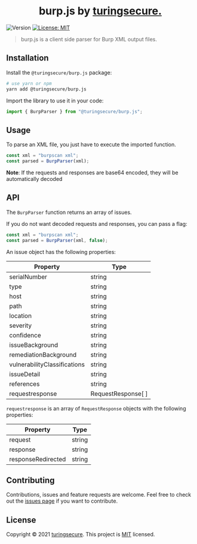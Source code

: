 <h1 align="center">burp.js by <a href="https://turingsecure.com" target="_blank">turingsecure.</a></h1>
<p>
  <img alt="Version" src="https://img.shields.io/badge/version-0.1.1-blue.svg?cacheSeconds=2592000" />
  <a href="#" target="_blank">
    <img alt="License: MIT" src="https://img.shields.io/badge/License-MIT-yellow.svg" />
  </a>
</p>

> burp.js is a client side parser for Burp XML output files.

## Installation

Install the `@turingsecure/burp.js` package:

```sh
# use yarn or npm
yarn add @turingsecure/burp.js
```

Import the library to use it in your code:

```js
import { BurpParser } from "@turingsecure/burp.js";
```

## Usage

To parse an XML file, you just have to execute the imported function.

```js
const xml = "burpscan xml";
const parsed = BurpParser(xml);
```

**Note**: If the requests and responses are base64 encoded, they will be automatically decoded

## API

The `BurpParser` function returns an array of issues.

If you do not want decoded requests and responses, you can pass a flag:

```js
const xml = "burpscan xml";
const parsed = BurpParser(xml, false);
```

An issue object has the following properties:

| Property                     | Type               |
| ---------------------------- | ------------------ |
| serialNumber                 | string             |
| type                         | string             |
| host                         | string             |
| path                         | string             |
| location                     | string             |
| severity                     | string             |
| confidence                   | string             |
| issueBackground              | string             |
| remediationBackground        | string             |
| vulnerabilityClassifications | string             |
| issueDetail                  | string             |
| references                   | string             |
| requestresponse              | RequestResponse[ ] |

`requestresponse` is an array of `RequestResponse` objects with the following properties:

| Property           | Type   |
| ------------------ | ------ |
| request            | string |
| response           | string |
| responseRedirected | string |

## Contributing

Contributions, issues and feature requests are welcome.
Feel free to check out the [issues page](https://github.com/turingsecure/burp.js/issues) if you want to contribute.

## License

Copyright © 2021 [turingsecure](https://turingsecure.com).
This project is [MIT](LICENSE) licensed.
